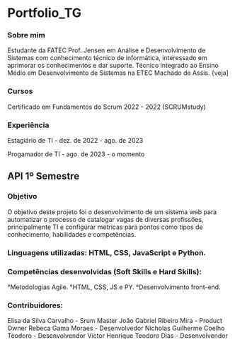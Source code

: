   # Portfolio_TG

<h3>Sobre mim</h3>

Estudante da FATEC Prof. Jensen em Análise e Desenvolvimento de Sistemas com conhecimento técnico de informática, interessado em aprimorar os conhecimentos e dar suporte.
Técnico integrado ao Ensino Médio em Desenvolvimento de Sistemas na ETEC Machado de Assis. {veja]

<h3>Cursos</h3>

Certificado em Fundamentos do Scrum 2022 - 2022 (SCRUMstudy)


<h3>Experiência</h3>

Estagiário de TI - dez. de 2022 - ago. de 2023

Progamador de TI - ago. de 2023 - o momento


<h2>API 1º Semestre</h2>

<h3>Objetivo</h3>

O objetivo deste projeto foi o desenvolvimento de um sistema web para automatizar o processo de catalogar vagas de diversas profissões, principalmente TI e configurar métricas para pontos como tipos de conhecimento, habilidades e competências.

<h3>Linguagens utilizadas: HTML, CSS, JavaScript e Python.</h3>

<h3>Competências desenvolvidas (Soft Skills e Hard Skills):</h3>
°Metodologias Agile.
°HTML, CSS, JS e PY.
°Desenvolvimento front-end.

<h3>Contribuidores:</h3>
Elisa da Silva Carvalho - Srum Master
João Gabriel Ribeiro Mira - Product Owner
Rebeca Gama Moraes - Desenvolvedor
Nicholas Guilherme Coelho Teodoro - Desenvolvendor
Víctor Henrique Teodoro Dias - Desenvolvendor

